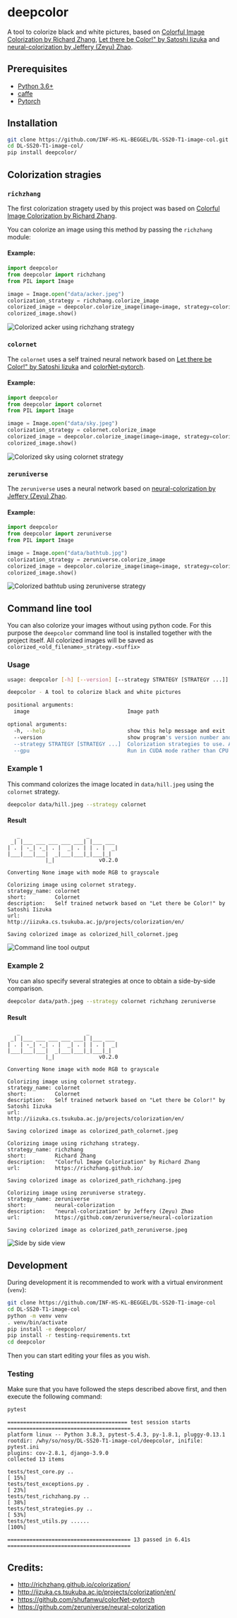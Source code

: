 # deepcolor

A tool to colorize black and white pictures, based on [Colorful Image Colorization by Richard Zhang](https://github.com/richzhang/colorization), [Let there be Color!" by Satoshi Iizuka](http://iizuka.cs.tsukuba.ac.jp/projects/colorization/en/) and [neural-colorization by Jeffery (Zeyu) Zhao](https://github.com/zeruniverse/neural-colorization).

## Prerequisites

- [Python 3.6+](https://www.python.org/)
- [caffe](https://caffe.berkeleyvision.org/installation.html)
- [Pytorch](https://pytorch.org/)

## Installation

```bash
git clone https://github.com/INF-HS-KL-BEGGEL/DL-SS20-T1-image-col.git
cd DL-SS20-T1-image-col/
pip install deepcolor/
```

## Colorization stragies

### ```richzhang```

The first colorization stragety used by this project was based on [Colorful Image Colorization by Richard Zhang](https://github.com/richzhang/colorization). 

You can colorize an image using this method by passing the ```richzhang``` module:

#### Example:

```python
import deepcolor
from deepcolor import richzhang
from PIL import Image

image = Image.open("data/acker.jpeg")
colorization_strategy = richzhang.colorize_image
colorized_image = deepcolor.colorize_image(image=image, strategy=colorization_strategy)
colorized_image.show()
```

![Colorized acker using richzhang strategy](docs/images/acker_richzhang.png)

### ```colornet```

The ```colornet``` uses a self trained neural network based on [Let there be Color!" by Satoshi Iizuka](http://iizuka.cs.tsukuba.ac.jp/projects/colorization/en/) and [colorNet-pytorch](https://github.com/shufanwu/colorNet-pytorch).

#### Example:

```python
import deepcolor
from deepcolor import colornet
from PIL import Image

image = Image.open("data/sky.jpeg")
colorization_strategy = colornet.colorize_image
colorized_image = deepcolor.colorize_image(image=image, strategy=colorization_strategy)
colorized_image.show()
```

![Colorized sky using colornet strategy](docs/images/sky_colornet.png)


### ```zeruniverse```

The ```zeruniverse``` uses a neural network based on [neural-colorization by Jeffery (Zeyu) Zhao](https://github.com/zeruniverse/neural-colorization).

#### Example:

```python
import deepcolor
from deepcolor import zeruniverse
from PIL import Image

image = Image.open("data/bathtub.jpg")
colorization_strategy = zeruniverse.colorize_image
colorized_image = deepcolor.colorize_image(image=image, strategy=colorization_strategy)
colorized_image.show()
```

![Colorized bathtub using zeruniverse strategy](docs/images/bathtub_zeruniverse.png)


## Command line tool

You can also colorize your images without using python code. 
For this purpose the ```deepcolor``` command line tool is installed together with the project itself.
All colorized images will be saved as ```colorized_<old_filename>_strategy.<suffix>```

### Usage

```bash
usage: deepcolor [-h] [--version] [--strategy STRATEGY [STRATEGY ...]] [--gpu] image

deepcolor - A tool to colorize black and white pictures

positional arguments:
  image                               Image path

optional arguments:
  -h, --help                          show this help message and exit
  --version                           show program's version number and exit
  --strategy STRATEGY [STRATEGY ...]  Colorization strategies to use. Available strategies: richzhang, colornet, zeruniverse
  --gpu                               Run in CUDA mode rather than CPU
```

### Example 1

This command colorizes the image located in ```data/hill.jpeg``` using the ```colornet``` strategy.

```bash
deepcolor data/hill.jpeg --strategy colornet
```

#### Result

```
   _                     _ 
 _| |___ ___ ___ ___ ___| |___ ___ 
| . | -_| -_| . |  _| . | | . |  _|
|___|___|___|  _|___|___|_|___|_|
            |_|              v0.2.0

Converting None image with mode RGB to grayscale

Colorizing image using colornet strategy.
strategy_name: colornet
short:         Colornet
description:   Self trained network based on "Let there be Color!" by Satoshi Iizuka
url:           http://iizuka.cs.tsukuba.ac.jp/projects/colorization/en/

Saving colorized image as colorized_hill_colornet.jpeg 
```

![Command line tool output](docs/images/cli_colornet.png)


### Example 2

You can also specify several strategies at once to obtain a side-by-side comparison.

```bash
deepcolor data/path.jpeg --strategy colornet richzhang zeruniverse
```

#### Result

```
   _                     _ 
 _| |___ ___ ___ ___ ___| |___ ___ 
| . | -_| -_| . |  _| . | | . |  _|
|___|___|___|  _|___|___|_|___|_|
            |_|              v0.2.0

Converting None image with mode RGB to grayscale

Colorizing image using colornet strategy.
strategy_name: colornet
short:         Colornet
description:   Self trained network based on "Let there be Color!" by Satoshi Iizuka
url:           http://iizuka.cs.tsukuba.ac.jp/projects/colorization/en/

Saving colorized image as colorized_path_colornet.jpeg 

Colorizing image using richzhang strategy.
strategy_name: richzhang
short:         Richard Zhang
description:   "Colorful Image Colorization" by Richard Zhang
url:           https://richzhang.github.io/

Saving colorized image as colorized_path_richzhang.jpeg 

Colorizing image using zeruniverse strategy.
strategy_name: zeruniverse
short:         neural-colorization
description:   "neural-colorization" by Jeffery (Zeyu) Zhao
url:           https://github.com/zeruniverse/neural-colorization

Saving colorized image as colorized_path_zeruniverse.jpeg 
```

![Side by side view](docs/images/cli_multiple.png)

## Development

During development it is recommended to work with a virtual environment (```venv```):

```bash
git clone https://github.com/INF-HS-KL-BEGGEL/DL-SS20-T1-image-col
cd DL-SS20-T1-image-col
python -m venv venv
. venv/bin/activate
pip install -e deepcolor/
pip install -r testing-requirements.txt
cd deepcolor
```

Then you can start editing your files as you wish.

### Testing

Make sure that you have followed the steps described above first, and then execute the following command:

```bash
pytest
```

```
====================================== test session starts =======================================
platform linux -- Python 3.8.3, pytest-5.4.3, py-1.8.1, pluggy-0.13.1
rootdir: /why/so/nosy/DL-SS20-T1-image-col/deepcolor, inifile: pytest.ini
plugins: cov-2.8.1, django-3.9.0
collected 13 items                                                                               

tests/test_core.py ..                                                                      [ 15%]
tests/test_exceptions.py .                                                                 [ 23%]
tests/test_richzhang.py ..                                                                 [ 38%]
tests/test_strategies.py ..                                                                [ 53%]
tests/test_utils.py ......                                                                 [100%]

======================================= 13 passed in 6.41s =======================================
```

## Credits:

- http://richzhang.github.io/colorization/
- http://iizuka.cs.tsukuba.ac.jp/projects/colorization/en/
- https://github.com/shufanwu/colorNet-pytorch
- https://github.com/zeruniverse/neural-colorization